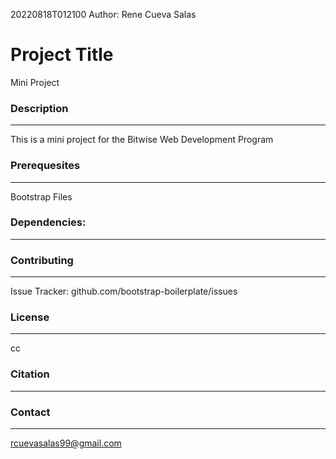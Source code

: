 20220818T012100
Author: Rene Cueva Salas

# Project Title
Mini Project

### Description
---
This is a mini project for the Bitwise Web Development Program

### Prerequesites
---
Bootstrap Files

### Dependencies:
---

### Contributing
---
Issue Tracker: github.com/bootstrap-boilerplate/issues

### License
---
cc

### Citation
---

### Contact
---
rcuevasalas99@gmail.com
